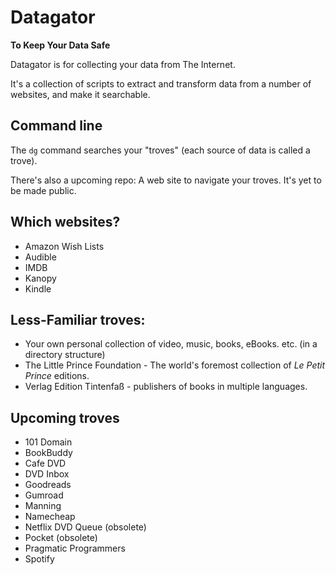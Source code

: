 # Datagator

**To Keep Your Data Safe**

Datagator is for collecting your data from The Internet. 

It's a collection of scripts to extract and transform data from a number of websites, and make it searchable.

## Command line

The `dg` command searches your "troves" (each source of data is called a trove).

There's also a upcoming repo: A web site to navigate your troves. It's yet to be made public.

## Which websites?

- Amazon Wish Lists
- Audible
- IMDB
- Kanopy
- Kindle

## Less-Familiar troves:

- Your own personal collection of video, music, books, eBooks. etc. (in a directory structure)
- The Little Prince Foundation - The world's foremost collection of _Le Petit Prince_ editions.
- Verlag Edition Tintenfaß - publishers of books in multiple languages.

## Upcoming troves

- 101 Domain
- BookBuddy
- Cafe DVD
- DVD Inbox
- Goodreads
- Gumroad
- Manning
- Namecheap
- Netflix DVD Queue (obsolete)
- Pocket (obsolete)
- Pragmatic Programmers
- Spotify
